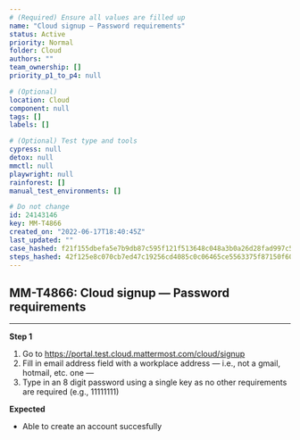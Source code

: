 ```yaml
---
# (Required) Ensure all values are filled up
name: "Cloud signup — Password requirements"
status: Active
priority: Normal
folder: Cloud
authors: ""
team_ownership: []
priority_p1_to_p4: null

# (Optional)
location: Cloud
component: null
tags: []
labels: []

# (Optional) Test type and tools
cypress: null
detox: null
mmctl: null
playwright: null
rainforest: []
manual_test_environments: []

# Do not change
id: 24143146
key: MM-T4866
created_on: "2022-06-17T18:40:45Z"
last_updated: ""
case_hashed: f21f155dbefa5e7b9db87c595f121f513648c048a3b0a26d28fad997c576d20055d9a6997d96b1162f3f0183b2af304c
steps_hashed: 42f125e8c070cb7ed47c19256cd4085c0c06465ce5563375f87150f603abc886bdfb9068cf2a364b4c157254f74ba3eb
---
```


<!-- (Auto-generated) Based on frontmatter's "key" and "name" -->

## MM-T4866: Cloud signup — Password requirements

---

**Step 1**

1. Go to <https://portal.test.cloud.mattermost.com/cloud/signup>
2. Fill in email address field with a workplace address — i.e., not a gmail, hotmail, etc. one —
3. Type in an 8 digit password using a single key as no other requirements are required (e.g., 11111111)

**Expected**

- Able to create an account succesfully
